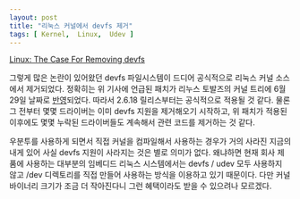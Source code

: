 ```yaml
---
layout: post
title: "리눅스 커널에서 devfs 제거"
tags: [ Kernel,  Linux,  Udev ]
---
```


[Linux: The Case For Removing devfs](http://kerneltrap.org/node/6744)

그렇게 많은 논란이 있어왔던 devfs 파일시스템이 드디어 공식적으로 리눅스 커널 소스에서 제거되었다. 정확히는 위 기사에 언급된 패치가 리누스 토발즈의 커널 트리에 6월 29일 날짜로 [반영](http://www.kernel.org/git/?p=linux/kernel/git/torvalds/linux-2.6.git;a=commit;h=602cada851b28c5792339786efe872fbdc1f5d41)되었다. 따라서 2.6.18 릴리스부터는 공식적으로 적용될 것 같다. 물론 그 전부터 몇몇 드라이버는 이미 devfs 지원을 제거해오기 시작하고, 위 패치가 적용된 이후에도 몇몇 누락된 드라이버들도 계속해서 관련 코드를 제거하는 것 같다.

우분투를 사용하게 되면서 직접 커널을 컴파일해서 사용하는 경우가 거의 사라진 지금의 내게 있어 사실 devfs 지원이 사라지는 것은 별로 의미가 없다. 왜냐하면 현재 회사 제품에 사용하는 대부분의 임베디드 리눅스 시스템에서는 devfs / udev 모두 사용하지 않고 /dev 디렉토리를 직접 만들어 사용하는 방식을 이용하고 있기 때문이다. 다만 커널 바이너리 크기가 조금 더 작아진다니 그런 혜택이라도 받을 수 있으려나 모르겠다.
